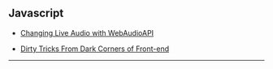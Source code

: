 
## Javascript

* [Changing Live Audio with WebAudioAPI](./JSConfBudapest2016--Sam.Bellen--Changing.live.audio.with.WebAudioAPI.md)

* [Dirty Tricks From Dark Corners of Front-end](./JSConf.Iceland.2016--Vitaly.Friedman--Dirty.little.front-end.tricks.md)

---
